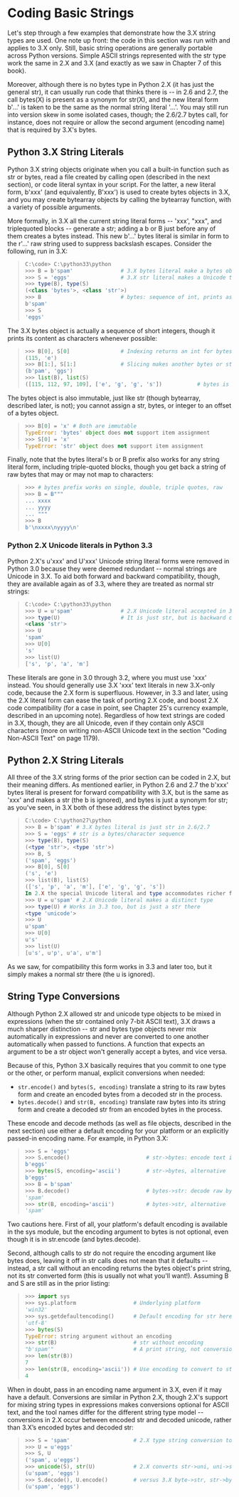 # Coding Basic Strings
Let's step through a few examples that demonstrate how the 3.X string types are used. One note up front: the code in this section was run with and applies to 3.X only. Still, basic string operations are generally portable across Python versions. Simple ASCII strings represented with the str type work the same in 2.X and 3.X (and exactly as we saw in Chapter 7 of this book).

Moreover, although there is no bytes type in Python 2.X (it has just the general str), it can usually run code that thinks there is -- in 2.6 and 2.7, the call bytes(X) is present as a synonym for str(X), and the new literal form b'...' is taken to be the same as the normal string literal '...'. You may still run into version skew in some isolated cases, though; the 2.6/2.7 bytes call, for instance, does not require or allow the second argument (encoding name) that is required by 3.X's bytes.

## Python 3.X String Literals
Python 3.X string objects originate when you call a built-in function such as str or bytes, read a file created by calling open (described in the next section), or code literal syntax in your script. For the latter, a new literal form, b'xxx' (and equivalently, B'xxx') is used to create bytes objects in 3.X, and you may create bytearray objects by calling the bytearray function, with a variety of possible arguments.

More formally, in 3.X all the current string literal forms -- 'xxx', "xxx", and triplequoted blocks -- generate a str; adding a b or B just before any of them creates a bytes instead. This new b'...' bytes literal is similar in form to the r'...' raw string used to suppress backslash escapes. Consider the following, run in 3.X:
> ```powershell
> C:\code> C:\python33\python
> >>> B = b'spam' 				# 3.X bytes literal make a bytes object (8-bit bytes)
> >>> S = 'eggs' 				# 3.X str literal makes a Unicode text string
> >>> type(B), type(S)
> (<class 'bytes'>, <class 'str'>)
> >>> B 						# bytes: sequence of int, prints as character string
> b'spam'
> >>> S
> 'eggs'
> ```

The 3.X bytes object is actually a sequence of short integers, though it prints its content as characters whenever possible:
> ```python
> >>> B[0], S[0] 				# Indexing returns an int for bytes, str for str
> (115, 'e')
> >>> B[1:], S[1:] 				# Slicing makes another bytes or str object
> (b'pam', 'ggs')
> >>> list(B), list(S)
> ([115, 112, 97, 109], ['e', 'g', 'g', 's']) 			# bytes is really 8-bit small ints
> ```

The bytes object is also immutable, just like str (though bytearray, described later, is not); you cannot assign a str, bytes, or integer to an offset of a bytes object.
> ```python
> >>> B[0] = 'x' # Both are immutable
> TypeError: 'bytes' object does not support item assignment
> >>> S[0] = 'x'
> TypeError: 'str' object does not support item assignment
> ```

Finally, note that the bytes literal's b or B prefix also works for any string literal form, including triple-quoted blocks, though you get back a string of raw bytes that may or may not map to characters:
> ```python
> >>> # bytes prefix works on single, double, triple quotes, raw
> >>> B = B"""
> ... xxxx
> ... yyyy
> ... """
> >>> B
> b'\nxxxx\nyyyy\n'
> ```

### Python 2.X Unicode literals in Python 3.3
Python 2.X's u'xxx' and U'xxx' Unicode string literal forms were removed in Python 3.0 because they were deemed redundant -- normal strings are Unicode in 3.X. To aid both forward and backward compatibility, though, they are available again as of 3.3, where they are treated as normal str strings:
> ```powershell
> C:\code> C:\python33\python
> >>> U = u'spam' 				# 2.X Unicode literal accepted in 3.3+
> >>> type(U) 					# It is just str, but is backward compatible
> <class 'str'>
> >>> U
> 'spam'
> >>> U[0]
> 's'
> >>> list(U)
> ['s', 'p', 'a', 'm']
> ```

These literals are gone in 3.0 through 3.2, where you must use 'xxx' instead. You should generally use 3.X 'xxx' text literals in new 3.X-only code, because the 2.X form is superfluous. However, in 3.3 and later, using the 2.X literal form can ease the task of porting 2.X code, and boost 2.X code compatibility (for a case in point, see Chapter 25's currency example, described in an upcoming note). Regardless of how text strings are coded in 3.X, though, they are all Unicode, even if they contain only ASCII characters (more on writing non-ASCII Unicode text in the section "Coding Non-ASCII Text" on page 1179).

## Python 2.X String Literals
All three of the 3.X string forms of the prior section can be coded in 2.X, but their meaning differs. As mentioned earlier, in Python 2.6 and 2.7 the b'xxx' bytes literal is present for forward compatibility with 3.X, but is the same as 'xxx' and makes a str (the b is ignored), and bytes is just a synonym for str; as you've seen, in 3.X both of these address the distinct bytes type:
> ```powershell
> C:\code> C:\python27\python
> >>> B = b'spam' # 3.X bytes literal is just str in 2.6/2.7
> >>> S = 'eggs' # str is a bytes/character sequence
> >>> type(B), type(S)
> (<type 'str'>, <type 'str'>)
> >>> B, S
> ('spam', 'eggs')
> >>> B[0], S[0]
> ('s', 'e')
> >>> list(B), list(S)
> (['s', 'p', 'a', 'm'], ['e', 'g', 'g', 's'])
> In 2.X the special Unicode literal and type accommodates richer forms of text:
> >>> U = u'spam' # 2.X Unicode literal makes a distinct type
> >>> type(U) # Works in 3.3 too, but is just a str there
> <type 'unicode'>
> >>> U
> u'spam'
> >>> U[0]
> u's'
> >>> list(U)
> [u's', u'p', u'a', u'm']
> ```

As we saw, for compatibility this form works in 3.3 and later too, but it simply makes a normal str there (the u is ignored).

## String Type Conversions
Although Python 2.X allowed str and unicode type objects to be mixed in expressions (when the str contained only 7-bit ASCII text), 3.X draws a much sharper distinction -- str and bytes type objects never mix automatically in expressions and never are converted to one another automatically when passed to functions. A function that expects an argument to be a str object won't generally accept a bytes, and vice versa.

Because of this, Python 3.X basically requires that you commit to one type or the other, or perform manual, explicit conversions when needed:
- `str.encode()` and `bytes(S, encoding)` translate a string to its raw bytes form and create an encoded bytes from a decoded str in the process.
- `bytes.decode()` and `str(B, encoding)` translate raw bytes into its string form and create a decoded str from an encoded bytes in the process.

These encode and decode methods (as well as file objects, described in the next section) use either a default encoding for your platform or an explicitly passed-in encoding name. For example, in Python 3.X:
> ```python
> >>> S = 'eggs'
> >>> S.encode() 						# str->bytes: encode text into raw bytes
> b'eggs'
> >>> bytes(S, encoding='ascii') 		# str->bytes, alternative
> b'eggs'
> >>> B = b'spam'
> >>> B.decode() 						# bytes->str: decode raw bytes into text
> 'spam'
> >>> str(B, encoding='ascii') 			# bytes->str, alternative
> 'spam'
> ```

Two cautions here. First of all, your platform's default encoding is available in the sys module, but the encoding argument to bytes is not optional, even though it is in str.encode (and bytes.decode).

Second, although calls to str do not require the encoding argument like bytes does, leaving it off in str calls does not mean that it defaults -- instead, a str call without an encoding returns the bytes object's print string, not its str converted form (this is usually not what you'll want!). Assuming B and S are still as in the prior listing:
> ```python
> >>> import sys
> >>> sys.platform 					# Underlying platform
> 'win32'
> >>> sys.getdefaultencoding() 		# Default encoding for str here
> 'utf-8'
> >>> bytes(S)
> TypeError: string argument without an encoding
> >>> str(B) 						# str without encoding
> "b'spam'" 						# A print string, not conversion!
> >>> len(str(B))
> 7
> >>> len(str(B, encoding='ascii')) # Use encoding to convert to str
> 4
> ```

When in doubt, pass in an encoding name argument in 3.X, even if it may have a default. Conversions are similar in Python 2.X, though 2.X's support for mixing string types in expressions makes conversions optional for ASCII text, and the tool names differ for the different string type model -- conversions in 2.X occur between encoded str and decoded unicode, rather than 3.X’s encoded bytes and decoded str:
> ```python
> >>> S = 'spam' 					# 2.X type string conversion tools
> >>> U = u'eggs'
> >>> S, U
> ('spam', u'eggs')
> >>> unicode(S), str(U) 			# 2.X converts str->uni, uni->str
> (u'spam', 'eggs')
> >>> S.decode(), U.encode() 		# versus 3.X byte->str, str->bytes
> (u'spam', 'eggs')
> ```
